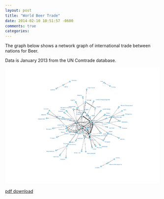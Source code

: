 ```yaml
---
layout: post
title: "World Beer Trade"
date: 2014-02-10 10:51:57 -0600
comments: true
categories: 
---
```


The graph below shows a network graph of international trade between nations for Beer.

Data is January 2013 from the UN Comtrade database. 


![center](/figs/2014-02-10-world-beer-trade/tradeplot.png) 


[pdf download](/figs/2014-02-10-world-beer-trade/pdfplot.pdf)
